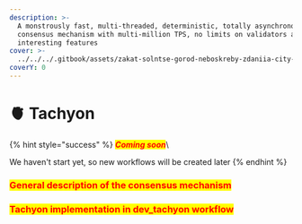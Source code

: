 ```yaml
---
description: >-
  A monstrously fast, multi-threaded, deterministic, totally asynchronous
  consensus mechanism with multi-million TPS, no limits on validators and other
  interesting features
cover: >-
  ../../../.gitbook/assets/zakat-solntse-gorod-neboskreby-zdaniia-city-art-fantastika-2.jpg
coverY: 0
---
```


# 🫀 Tachyon

{% hint style="success" %}
_<mark style="color:red;">**Coming soon**</mark>_\


We haven't start yet, so new workflows will be created later
{% endhint %}

### <mark style="color:red;">**General description of the consensus mechanism**</mark>

### <mark style="color:yellow;"><mark style="color:red;">Tachyon implementation in dev\_tachyon workflow<mark style="color:red;"></mark>
